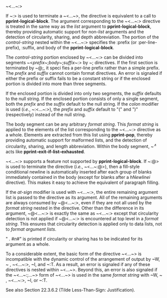  



&#126;&lt;...&#126;:&gt; 



If &#126;:&gt; is used to terminate a &#126;&lt;...&#126;&gt;, the directive is equivalent to a call to **pprint-logical-block**. The argument corresponding to the &#126;&lt;...&#126;:&gt; directive is treated in the same way as the *list* argument to **pprint-logical-block**, thereby providing automatic support for non-*list* arguments and the detection of circularity, sharing, and depth abbreviation. The portion of the *control-string* nested within the &#126;&lt;...&#126;:&gt; specifies the :prefix (or :per-line-prefix), :suffix, and body of the **pprint-logical-block**. 



The *control-string* portion enclosed by &#126;&lt;...&#126;:&gt; can be divided into segments &#126;&lt;*prefix*&#126;;*body*&#126;;*suffix*&#126;:&gt; by &#126;; directives. If the first section is terminated by &#126;@;, it speci fies a per-line prefix rather than a simple prefix. The *prefix* and *suffix* cannot contain format directives. An error is signaled if either the prefix or suffix fails to be a constant string or if the enclosed portion is divided into more than three segments. 



If the enclosed portion is divided into only two segments, the *suffix* defaults to the null string. If the enclosed portion consists of only a single segment, both the *prefix* and the *suffix* default to the null string. If the *colon* modifier is used (*i.e.*, &#126;:&lt;...&#126;:&gt;), the *prefix* and *suffix* default to "(" and ")" (respectively) instead of the null string. 



The body segment can be any arbitrary <i>format string</i>. This <i>format string</i> is applied to the elements of the list corresponding to the &#126;&lt;...&#126;:&gt; directive as a whole. Elements are extracted from this list using <b>pprint-pop</b>, thereby providing automatic support for malformed lists, and the detection of circularity, sharing, and length abbreviation. Within the body segment, &#126;<i><sup>∧</sup></i> acts like <b>pprint-exit-if-list-exhausted</b>. 



&#126;&lt;...&#126;:&gt; supports a feature not supported by **pprint-logical-block**. If &#126;:@&gt; is used to terminate the directive (*i.e.*, &#126;&lt;...&#126;:@&gt;), then a fill-style conditional newline is automatically inserted after each group of blanks immediately contained in the body (except for blanks after a *hNewlinei* directive). This makes it easy to achieve the equivalent of paragraph filling. 



If the *at-sign* modifier is used with &#126;&lt;...&#126;:&gt;, the entire remaining argument list is passed to the directive as its argument. All of the remaining arguments are always consumed by &#126;@&lt;...&#126;:&gt;, even if they are not all used by the *format string* nested in the directive. Other than the difference in its argument, &#126;@&lt;...&#126;:&gt; is exactly the same as &#126;&lt;...&#126;:&gt; except that circularity detection is not applied if &#126;@&lt;...&#126;:&gt; is encountered at top level in a *format string*. This ensures that circularity detection is applied only to data lists, not to *format argument lists*. 



" . #*n*#" is printed if circularity or sharing has to be indicated for its argument as a whole. 



 



 



To a considerable extent, the basic form of the directive &#126;&lt;...&#126;&gt; is incompatible with the dynamic control of the arrangement of output by &#126;W, &#126; , &#126;&lt;...&#126;:&gt;, &#126;I, and &#126;:T. As a result, an error is signaled if any of these directives is nested within &#126;&lt;...&#126;&gt;. Beyond this, an error is also signaled if the &#126;&lt;...&#126;:;...&#126;&gt; form of &#126;&lt;...&#126;&gt; is used in the same *format string* with &#126;W, &#126; , &#126;&lt;...&#126;:&gt;, &#126;I, or &#126;:T. 



See also Section 22.3.6.2 (Tilde Less-Than-Sign: Justification). 



